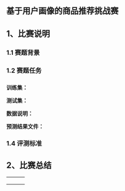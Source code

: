 ## 基于用户画像的商品推荐挑战赛

## 1、比赛说明



### 1.1 赛题背景



### 1.2 赛题任务

### 

**训练集：**





**测试集：**



**数据说明：**



**预测结果文件：**



### 1.4 评测标准



## 2、比赛总结

|      |      |      |
| ---- | ---- | ---- |
|      |      |      |
|      |      |      |
|      |      |      |

